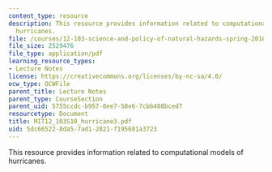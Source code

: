 ```yaml
---
content_type: resource
description: This resource provides information related to computational models of
  hurricanes.
file: /courses/12-103-science-and-policy-of-natural-hazards-spring-2010/5dc665228da57ad12821f195681a3723_MIT12_103S10_hurricane3.pdf
file_size: 2529476
file_type: application/pdf
learning_resource_types:
- Lecture Notes
license: https://creativecommons.org/licenses/by-nc-sa/4.0/
ocw_type: OCWFile
parent_title: Lecture Notes
parent_type: CourseSection
parent_uid: 5755ccdc-b957-0ee7-58e6-7cbb488bced7
resourcetype: Document
title: MIT12_103S10_hurricane3.pdf
uid: 5dc66522-8da5-7ad1-2821-f195681a3723
---
```

This resource provides information related to computational models of hurricanes.